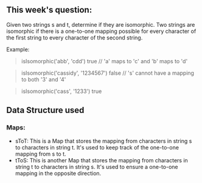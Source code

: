 ## This week's question:
Given two strings s and t, determine if they are isomorphic. Two strings are isomorphic if there is a one-to-one mapping possible for every character of the first string to every character of the second string.

Example:

> isIsomorphic('abb', 'cdd')
> true // 'a' maps to 'c' and 'b' maps to 'd'

> isIsomorphic('cassidy', '1234567')
> false // 's' cannot have a mapping to both '3' and '4'

> isIsomorphic('cass', '1233')
> true

## Data Structure used
### Maps:
- sToT: This is a Map that stores the mapping from characters in string s to characters in string t. It's used to keep track of the one-to-one mapping from s to t.
- tToS: This is another Map that stores the mapping from characters in string t to characters in string s. It's used to ensure a one-to-one mapping in the opposite direction.